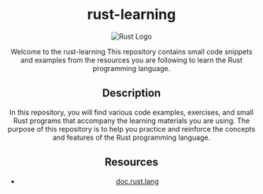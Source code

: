 <div style="text-align: center;">

# rust-learning
<img src="https://www.rust-lang.org/logos/rust-logo-512x512.png" alt="Rust Logo"/>

Welcome to the rust-learning This repository contains small code snippets and examples from the resources you are following to learn the Rust programming language.

## Description

In this repository, you will find various code examples, exercises, and small Rust programs that accompany the learning materials you are using. The purpose of this repository is to help you practice and reinforce the concepts and features of the Rust programming language.

## Resources

- [doc.rust.lang](https://doc.rust-lang.org/book/title-page.html)

</div>

